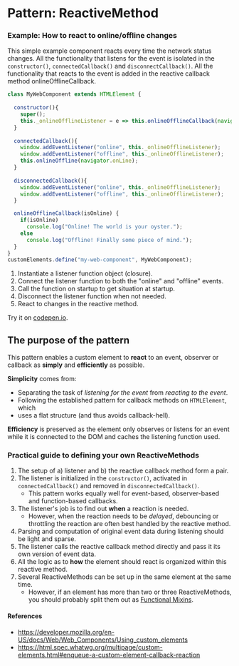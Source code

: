 # Pattern: ReactiveMethod

### Example: How to react to online/offline changes
This simple example component reacts every time the network status changes.
All the functionality that listens for the event is isolated in the 
`constructor()`, `connectedCallback()` and `disconnectCallback()`.
All the functionality that reacts to the event is added in the reactive 
callback method onlineOfflineCallback.

```javascript
class MyWebComponent extends HTMLElement {
                                               
  constructor(){
    super();
    this._onlineOfflineListener = e => this.onlineOfflineCallback(navigator.onLine);   //[1]
  }
  
  connectedCallback(){
    window.addEventListener("online", this._onlineOfflineListener);                    //[2]
    window.addEventListener("offline", this._onlineOfflineListener);                   //
    this.onlineOffline(navigator.onLine);                                              //[3]
  }
                                                            
  disconnectedCallback(){
    window.addEventListener("online", this._onlineOfflineListener);                    //[4]
    window.addEventListener("offline", this._onlineOfflineListener);                   //
  }

  onlineOfflineCallback(isOnline) {                                                    //[5]
    if(isOnline)                                                                       //
      console.log("Online! The world is your oyster.");                                //
    else                                                                               //
      console.log("Offline! Finally some piece of mind.");                             //
  }                                                                                    
}                                                                                      
customElements.define("my-web-component", MyWebComponent);
```    
1. Instantiate a listener function object (closure).
2. Connect the listener function to both the "online" and "offline" events.       
3. Call the function on startup to get situation at startup.
4. Disconnect the listener function when not needed.
5. React to changes in the reactive method.
            
Try it on [codepen.io](https://codepen.io/orstavik/pen/bvJjOd).

## The purpose of the pattern
This pattern enables a custom element to **react** to an event, observer or 
callback as **simply** and **efficiently** as possible.

**Simplicity** comes from:
* Separating the task of *listening for the event* from *reacting to the event*.
* Following the established pattern for callback methods on `HTMLElement`, which
* uses a flat structure (and thus avoids callback-hell).

**Efficiency** is preserved as the element only observes or listens for an event 
while it is connected to the DOM and caches the listening function used.
                                                               
### Practical guide to defining your own ReactiveMethods
1. The setup of a) listener and b) the reactive callback method form a pair.
2. The listener is initialized in the `constructor()`, activated in `connectedCallback()` and removed in `disconnectedCallback()`.
   * This pattern works equally well for event-based, observer-based and function-based callbacks.
3. The listener's job is to find out **when** a reaction is needed.
   * However, when the reaction needs to be *delayed*,
    debouncing or throttling the reaction are often best handled by the reactive method.
4. Parsing and computation of original event data during listening should be light and sparse. 
5. The listener calls the reactive callback method directly and pass it its own version of event data. 
6. All the logic as to **how** the element should react is organized within this reactive method.
7. Several ReactiveMethods can be set up in the same element at the same time. 
   * However, if an element has more than two or three ReactiveMethods, 
   you should probably split them out as [Functional Mixins](Pattern2_FunctionalMixin.md).

#### References
* https://developer.mozilla.org/en-US/docs/Web/Web_Components/Using_custom_elements
* https://html.spec.whatwg.org/multipage/custom-elements.html#enqueue-a-custom-element-callback-reaction